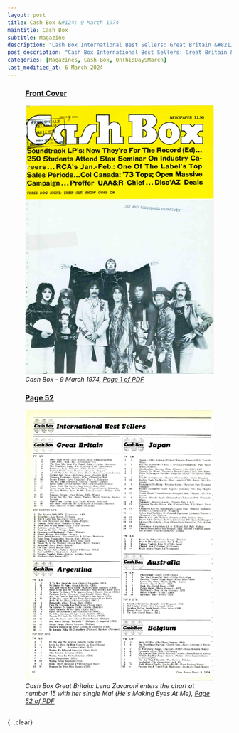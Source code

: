 ```yaml
---
layout: post
title: Cash Box &#124; 9 March 1974
maintitle: Cash Box
subtitle: Magazine
description: "Cash Box International Best Sellers: Great Britain &#8212; Lena Zavaroni enters the chart at number 15 with her single Ma! (He's Making Eyes At Me)."
post_description: "Cash Box International Best Sellers: Great Britain &#8212; Lena Zavaroni enters the chart at number 15 with her single Ma! (He's Making Eyes At Me)."
categories: [Magazines, Cash-Box, OnThisDay9March]
last_modified_at: 6 March 2024
---
```


<figure class="fig1">
<h3 id="infobox1"><a href="#infobox1">Front Cover</a></h3>
<a href="/assets/images/magazines/cash-box/1974-03-09-01-cash-box.png"><img src="/assets/images/magazines/cash-box/1974-03-09-01-cash-box.png" class="full-width zoom-in" /></a>
<cite>Cash Box - 9 March 1974, <a class="external-link" href="https://www.worldradiohistory.com/Archive-All-Music/Cash-Box/70s/1974/CB-1974-03-09.pdf">Page 1 of PDF</a></cite>
</figure>

<figure class="fig2">
<h3 id="infobox2"><a href="#infobox2">Page 52</a></h3>
<a href="/assets/images/magazines/cash-box/1974-03-09-52-cash-box.png"><img src="/assets/images/magazines/cash-box/1974-03-09-52-cash-box.png" class="full-width zoom-in" /></a>
<cite>Cash Box Great Britain: Lena Zavaroni enters the chart at number 15 with her single Ma! (He's Making Eyes At Me), <a class="external-link" href="https://www.worldradiohistory.com/Archive-All-Music/Cash-Box/70s/1974/CB-1974-03-09.pdf#page=52">Page 52 of PDF</a></cite>
</figure>

<br />{: .clear}

